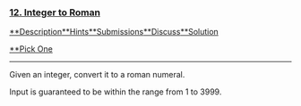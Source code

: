 ### [12. Integer to Roman](https://leetcode.com/problems/integer-to-roman/description/)

[**Description](https://leetcode.com/problems/integer-to-roman/description/)[**Hints](https://leetcode.com/problems/integer-to-roman/hints/)[**Submissions](https://leetcode.com/problems/integer-to-roman/submissions/)[**Discuss](https://leetcode.com/problems/integer-to-roman/discuss/)[**Solution](https://leetcode.com/problems/integer-to-roman/solution/)

[**Pick One](https://leetcode.com/problems/random-one-question/)

------

Given an integer, convert it to a roman numeral.

Input is guaranteed to be within the range from 1 to 3999.